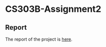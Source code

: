 # CS303B-Assignment2

## Report
The report of the project is [here](https://github.com/tf1423079696/CS303B-Final-Project/blob/main/Report.pdf). 
